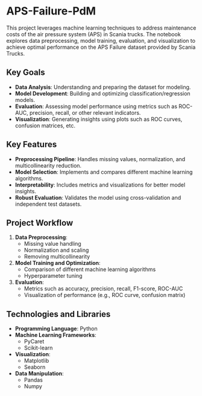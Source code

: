 # APS-Failure-PdM

This project leverages machine learning techniques to address maintenance costs of the air pressure system (APS) in Scania trucks. The notebook explores data preprocessing, model training, evaluation, and visualization to achieve optimal performance on the APS Failure dataset provided by Scania Trucks.

## Key Goals
- **Data Analysis**: Understanding and preparing the dataset for modeling.
- **Model Development**: Building and optimizing classification/regression models.
- **Evaluation**: Assessing model performance using metrics such as ROC-AUC, precision, recall, or other relevant indicators.
- **Visualization**: Generating insights using plots such as ROC curves, confusion matrices, etc.

## Key Features
- **Preprocessing Pipeline**: Handles missing values, normalization, and multicollinearity reduction.
- **Model Selection**: Implements and compares different machine learning algorithms.
- **Interpretability**: Includes metrics and visualizations for better model insights.
- **Robust Evaluation**: Validates the model using cross-validation and independent test datasets.

## Project Workflow
1. **Data Preprocessing**:
   - Missing value handling
   - Normalization and scaling
   - Removing multicollinearity
2. **Model Training and Optimization**:
   - Comparison of different machine learning algorithms
   - Hyperparameter tuning
3. **Evaluation**:
   - Metrics such as accuracy, precision, recall, F1-score, ROC-AUC
   - Visualization of performance (e.g., ROC curve, confusion matrix)

## Technologies and Libraries
- **Programming Language**: Python
- **Machine Learning Frameworks**:
  - PyCaret
  - Scikit-learn
- **Visualization**:
  - Matplotlib
  - Seaborn
- **Data Manipulation**:
  - Pandas
  - Numpy
